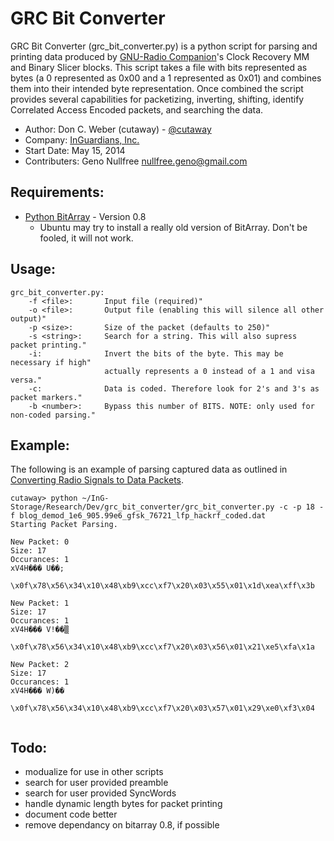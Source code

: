 GRC Bit Converter
=================

GRC Bit Converter (grc_bit_converter.py) is a python script for parsing and printing data produced by [GNU-Radio Companion](http://gnuradio.org/redmine/projects/gnuradio/wiki/GNURadioCompanion)'s Clock Recovery MM and Binary Slicer blocks. This script takes a file with bits represented as bytes (a 0 represented as 0x00 and a 1 represented as 0x01) and combines them into their intended byte representation. Once combined the script provides several capabilities for packetizing, inverting, shifting, identify Correlated Access Encoded packets, and searching the data.

* Author: Don C. Weber (cutaway) - [@cutaway](http://twitter.com/cutaway)
* Company: [InGuardians, Inc.](http://inguardians.com)
* Start Date: May 15, 2014
* Contributers: Geno Nullfree <nullfree.geno@gmail.com>

## Requirements:

* [Python BitArray](https://pypi.python.org/pypi/bitarray) -  Version 0.8
    * Ubuntu may try to install a really old version of BitArray. Don't be fooled, it will not work.

## Usage:

```
grc_bit_converter.py: 
    -f <file>:       Input file (required)"
    -o <file>:       Output file (enabling this will silence all other output)"
    -p <size>:       Size of the packet (defaults to 250)"
    -s <string>:     Search for a string. This will also supress packet printing."
    -i:              Invert the bits of the byte. This may be necessary if high"
                     actually represents a 0 instead of a 1 and visa versa."
    -c:              Data is coded. Therefore look for 2's and 3's as packet markers."
    -b <number>:     Bypass this number of BITS. NOTE: only used for non-coded parsing."
```

## Example:
The following is an example of parsing captured data as outlined in [Converting Radio Signals to Data Packets](http://www.inguardians.com/pubs/GRC_signal_analysis_InGuardians_v1.pdf).

```
cutaway> python ~/InG-Storage/Research/Dev/grc_bit_converter/grc_bit_converter.py -c -p 18 -f blog_demod_1e6_905.99e6_gfsk_76721_lfp_hackrf_coded.dat
Starting Packet Parsing.

New Packet: 0
Size: 17
Occurances: 1
xV4H��� U��;

\x0f\x78\x56\x34\x10\x48\xb9\xcc\xf7\x20\x03\x55\x01\x1d\xea\xff\x3b

New Packet: 1
Size: 17
Occurances: 1
xV4H��� V!��▒

\x0f\x78\x56\x34\x10\x48\xb9\xcc\xf7\x20\x03\x56\x01\x21\xe5\xfa\x1a

New Packet: 2
Size: 17
Occurances: 1
xV4H��� W)��

\x0f\x78\x56\x34\x10\x48\xb9\xcc\xf7\x20\x03\x57\x01\x29\xe0\xf3\x04


```

## Todo: 
* modualize for use in other scripts
* search for user provided preamble
* search for user provided SyncWords
* handle dynamic length bytes for packet printing
* document code better
* remove dependancy on bitarray 0.8, if possible
